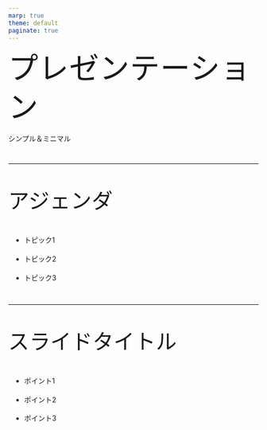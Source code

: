 ```yaml
---
marp: true
theme: default
paginate: true
---
```


<style>
@import url('https://fonts.googleapis.com/css2?family=Noto+Sans+JP:wght@300;400;500&display=swap');

:root {
  --color-background: #ffffff;
  --color-foreground: #2c2c2c;
  --color-heading: #1a1a1a;
  --color-accent: #e0e0e0;
  --font-default: 'Noto Sans JP', 'Hiragino Kaku Gothic ProN', 'Meiryo', sans-serif;
}

section {
  background-color: var(--color-background);
  color: var(--color-foreground);
  font-family: var(--font-default);
  font-weight: 300;
  box-sizing: border-box;
  position: relative;
  line-height: 1.8;
  font-size: 24px;
  padding: 60px 80px;
}

h1, h2, h3, h4, h5, h6 {
  font-weight: 400;
  color: var(--color-heading);
  margin: 0;
  padding: 0;
}

h1 {
  font-size: 60px;
  line-height: 1.3;
  text-align: left;
  font-weight: 300;
  letter-spacing: 0.02em;
}

h2 {
  font-size: 42px;
  margin-bottom: 40px;
  font-weight: 400;
  letter-spacing: 0.01em;
}

h3 {
  color: var(--color-foreground);
  font-size: 28px;
  margin-top: 32px;
  margin-bottom: 16px;
  font-weight: 400;
}

ul, ol {
  padding-left: 32px;
}

li {
  margin-bottom: 14px;
  line-height: 1.7;
}

footer {
  font-size: 14px;
  color: #999999;
  position: absolute;
  left: 80px;
  right: 80px;
  bottom: 40px;
  text-align: center;
}

section.lead {
  display: flex;
  flex-direction: column;
  justify-content: center;
  text-align: center;
}

section.lead h1 {
  margin-bottom: 32px;
  text-align: center;
}

section.lead p {
  font-size: 24px;
  color: var(--color-foreground);
  font-weight: 300;
}

hr {
  border: none;
  border-top: 1px solid var(--color-accent);
  margin: 40px 0;
}
</style>

<!-- _class: lead -->

# プレゼンテーション

シンプル＆ミニマル

---

## アジェンダ

- トピック1
- トピック2
- トピック3

---

## スライドタイトル

- ポイント1
- ポイント2
- ポイント3
